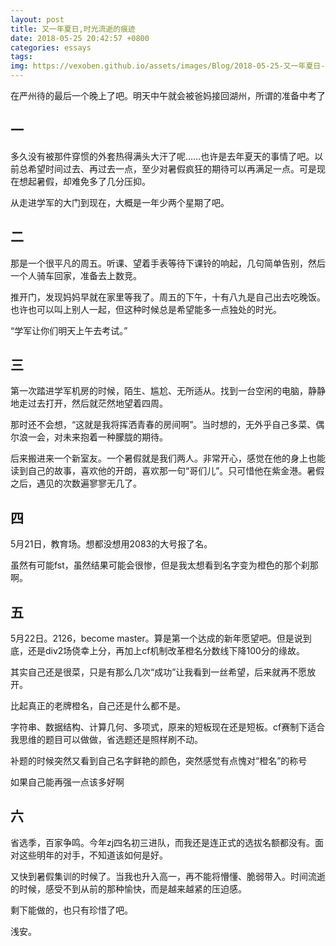 ```yaml
---
layout: post
title: 又一年夏日,时光流逝的痕迹
date: 2018-05-25 20:42:57 +0800
categories: essays
tags: 
img: https://vexoben.github.io/assets/images/Blog/2018-05-25-又一年夏日-时光流逝的痕迹.JPG
---
```


在严州待的最后一个晚上了吧。明天中午就会被爸妈接回湖州，所谓的准备中考了

## **一**

多久没有被那件穿惯的外套热得满头大汗了呢……也许是去年夏天的事情了吧。以前总希望时间过去、再过去一点，至少对暑假疯狂的期待可以再满足一点。可是现在想起暑假，却难免多了几分压抑。

从走进学军的大门到现在，大概是一年少两个星期了吧。

## **二**

那是一个很平凡的周五。听课、望着手表等待下课铃的响起，几句简单告别，然后一个人骑车回家，准备去上数竞。

推开门，发现妈妈早就在家里等我了。周五的下午，十有八九是自己出去吃晚饭。也许也可以叫上别人一起，但这种时候总是希望能多一点独处的时光。

“学军让你们明天上午去考试。”

## **三**

第一次踏进学军机房的时候，陌生、尴尬、无所适从。找到一台空闲的电脑，静静地走过去打开，然后就茫然地望着四周。

那时还不会想，“这就是我将挥洒青春的房间啊”。当时想的，无外乎自己多菜、偶尔浪一会，对未来抱着一种朦胧的期待。

后来搬进来一个新室友。一个暑假就是我们两人。非常开心，感觉在他的身上也能读到自己的故事，喜欢他的开朗，喜欢那一句“哥们儿”。只可惜他在紫金港。暑假之后，遇见的次数遍寥寥无几了。

## **四**

5月21日，教育场。想都没想用2083的大号报了名。

虽然有可能fst，虽然结果可能会很惨，但是我太想看到名字变为橙色的那个刹那啊。

## **五**

5月22日。2126，become master。算是第一个达成的新年愿望吧。但是说到底，还是div2场侥幸上分，再加上cf机制改革橙名分数线下降100分的缘故。

其实自己还是很菜，只是有那么几次“成功”让我看到一丝希望，后来就再不愿放开。

比起真正的老牌橙名，自己还是什么都不是。

字符串、数据结构、计算几何、多项式，原来的短板现在还是短板。cf赛制下适合我思维的题目可以做做，省选题还是照样刷不动。

补题的时候突然又看到自己名字鲜艳的颜色，突然感觉有点愧对“橙名”的称号

如果自己能再强一点该多好啊

## **六**

省选季，百家争鸣。今年zj四名初三进队，而我还是连正式的选拔名额都没有。面对这些明年的对手，不知道该如何是好。

又快到暑假集训的时候了。当我也升入高一，再不能将懵懂、脆弱带入。时间流逝的时候，感受不到从前的那种愉快，而是越来越紧的压迫感。

剩下能做的，也只有珍惜了吧。

浅安。
